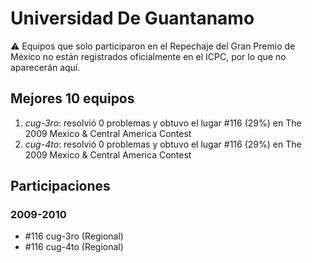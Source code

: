 # Universidad De Guantanamo

:warning: Equipos que solo participaron en el Repechaje del Gran Premio de México no están registrados oficialmente en el ICPC, por lo que no aparecerán aquí.

## Mejores 10 equipos

1. _cug-3ro_: resolvió 0 problemas y obtuvo el lugar #116 (29%) en The 2009 Mexico & Central America Contest
1. _cug-4to_: resolvió 0 problemas y obtuvo el lugar #116 (29%) en The 2009 Mexico & Central America Contest

## Participaciones

### 2009-2010

- #116 cug-3ro (Regional)
- #116 cug-4to (Regional)



